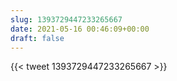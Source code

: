 ```yaml
---
slug: 1393729447233265667
date: 2021-05-16 00:46:09+00:00
draft: false
---
```


{{< tweet 1393729447233265667 >}}
